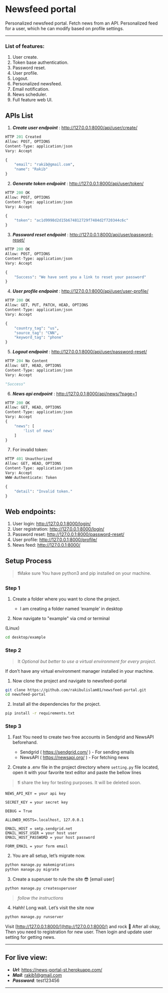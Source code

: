 # Newsfeed portal
Personalized newsfeed portal. Fetch news from an API. Personalized feed for a user, which he 
can modify based on profile settings.
___
### List of features:
1. User create.
2. Token base authentication.
3. Password reset.
4. User profile.
5. Logout.
6. Personalized newsfeed.
7. Email notification.
8. News scheduler.
9. Full feature web UI.

## APIs List
1. ***Create user endpoint*** : http://127.0.0.1:8000/api/user/create/
```python
HTTP 201 Created
Allow: POST, OPTIONS
Content-Type: application/json
Vary: Accept

{
    "email": "rakib@gmail.com",
    "name": "Rakib"
}
```
2. ***Generate token endpoint*** : http://127.0.0.1:8000/api/user/token/
```python
HTTP 200 OK
Allow: POST, OPTIONS
Content-Type: application/json
Vary: Accept

{
    "token": "ac1d9998d2d15b674812729f7484d2f720344c6c"
}
```
3. ***Password reset endpoint*** : http://127.0.0.1:8000/api/user/password-reset/
```python
HTTP 200 OK
Allow: POST, OPTIONS
Content-Type: application/json
Vary: Accept

{
    "Success": "We have sent you a link to reset your password"
}
```
4. ***User profile endpoint*** : http://127.0.0.1:8000/api/user/user-profile/
```python
HTTP 200 OK
Allow: GET, PUT, PATCH, HEAD, OPTIONS
Content-Type: application/json
Vary: Accept

{
    "country_tag": "us",
    "source_tag": "CNN",
    "keyword_tag": "phone"
}
```
5. ***Logout endpoint*** : http://127.0.0.1:8000/api/user/password-reset/
```python
HTTP 204 No Content
Allow: GET, HEAD, OPTIONS
Content-Type: application/json
Vary: Accept

"Success"
```
6. ***News api endpoint*** : http://127.0.0.1:8000/api/news/?page=1
```python
HTTP 200 OK
Allow: GET, HEAD, OPTIONS
Content-Type: application/json
Vary: Accept
{
    "news": [
        'list of news'
    ]
}
```
7. For invalid token:
```python
HTTP 401 Unauthorized
Allow: GET, HEAD, OPTIONS
Content-Type: application/json
Vary: Accept
WWW-Authenticate: Token

{
    "detail": "Invalid token."
}
```
## Web endpoints:
1. User login: http://127.0.0.1:8000/login/
2. User registration: http://127.0.0.1:8000/login/
3. Password reset: http://127.0.0.1:8000/password-reset/
4. User profile: http://127.0.0.1:8000/profile/
5. News feed: http://127.0.0.1:8000/


## Setup Process
> ❗Make sure You have python3 and pip installed on your machine.

### Step 1

1. Create a folder where you want to clone the project.
   - I am creating a folder named ‘example’ in desktop

2. Now navigate to "example" via cmd or terminal

(Linux)

```bash
cd desktop/example
```

### Step 2

> It️ *Optional but better to use a virtual environment for every project.*

If don’t have any virtual environment manager installed in your machine.


1. Now clone the project and navigate to newsfeed-portal

```bash
git clone https://github.com/rakibulislam01/newsfeed-portal.git
cd newsfeed-portal
```

2. Install all the dependencies for the project.


```bash
pip install -r requirements.txt
```

### Step 3

1. Fast You need to create two free accounts in Sendgrid and NewsAPI beforehand.
   - Sendgrid ( https://sendgrid.com/ ) - For sending emails
   - NewsAPI ( https://newsapi.org/ ) - For fetching news

1. Create a .env file in the project directory where ```setting.py``` file located, 
   open it with your favorite text editor and paste the bellow lines

>❗I share the key for testing purposes. It will be deleted soon.
```.env
NEWS_API_KEY = your api key

SECRET_KEY = your secret key

DEBUG = True

ALLOWED_HOSTS=.localhost, 127.0.0.1

EMAIL_HOST = smtp.sendgrid.net
EMAIL_HOST_USER = your host user
EMAIL_HOST_PASSWORD = your host password

FORM_EMAIL = your form email
```

2. You are all setup, let’s migrate now.

```bash
python manage.py makemigrations
python manage.py migrate
```

3. Create a superuser to rule the site 😎 [email user]

```bash
python manage.py createsuperuser

```

> *follow the instructions*

4. Hahh! Long wait. Let’s visit the site now

```bash
python manage.py runserver
```

Visit [http://127.0.0.1:8000/](http://127.0.0.1:8000/) and rock 🤘
After all okay, Then you need to registration for new user. Then login and update
user setting for getting news.

---
## For live view: 
- ***Url***: https://news-portal-st.herokuapp.com/
- ***Mail***: rakib1@gmail.com
- ***Password***: test123456
---




